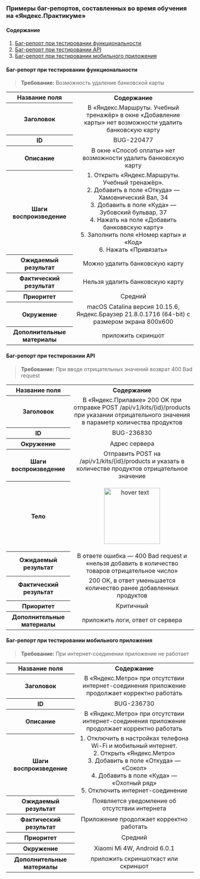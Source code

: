 ### Примеры баг-репортов, составленных во время обучения на  «Яндекс.Практикуме»

#### Содержание
1. [Баг-репорт при тестировании функциональности ](https://github.com/everyrubb/portfolio_QA/tree/main/bug_reports#-баг-репорт-при-тестировании-функциональности-)   
2. [Баг-репорт при тестировании API](https://github.com/everyrubb/portfolio_QA/tree/main/bug_reports#-баг-репорт-при-тестировании-api-)  
3. [Баг-репорт при тестировании мобильного приложения](https://github.com/everyrubb/portfolio_QA/tree/main/bug_reports#-баг-репорт-при-тестировании-мобильного-приложения-)

<h4> Баг-репорт при тестировании функциональности </h4>

> **Требование:** Возможность удаление банковской карты

<table> 
<tr>
	    <th>Название поля</th>
	    <th>Содержание</th>
</tr >
	<tr >
	    <th valign="middle" align="center" rowspan="1"> Заголовок </th>
	    <td valign="middle" align="center">В «Яндекс.Маршруты. Учебный тренажёр» в окне «Добавление карты» нет возможности удалить банковскую карту
    </td>
    <tr >
	    <th valign="middle" align="center" rowspan="1"> ID </th>
	    <td valign="middle" align="center"> BUG-220477 </td>
	    </tr>
    <tr >
	    <th valign="middle" align="center" rowspan="1"> Описание </th>
	    <td valign="middle" align="center"> В окне «Способ оплаты» нет возможности удалить банковскую карту
     </td>
	    </tr>
    <tr >
	    <th valign="middle" align="center" rowspan="1"> Шаги воспроизведение </th>
	    <td valign="middle" align="center"> 1. Открыть «Яндекс.Маршруты. Учебный тренажёр».
                                        <br>
                                            2. Добавить в поле «Откуда» — Хамовнический Вал, 34
                                        <br>
                                            3. Добавить в поле «Куда» — Зубовский бульвар, 37
                                        <br>
                                            4. Нажать на поле «Добавить банковвскую карту» 
                                        <br>
                                            5. Заполнить поля «Номер карты» и «Код»
                                        <br>
                                            6. Нажать «Привязать»
    </td>
    <tr >
	    <th valign="middle" align="center" rowspan="1"> Ожидаемый результат </th>
	    <td valign="middle" align="center"> Можно удалить банковскую карту
    </td>
    <tr >
	    <th valign="middle" align="center" rowspan="1"> Фактический результат </th>
	    <td valign="middle" align="center"> Нельзя удалить банковскую карту
    </td>
    <tr>
	    <th valign="middle" align="center" rowspan="1"> Приоритет </th>
	    <td valign="middle" align="center"> Средний
    </td>
    <tr >
	    <th valign="middle" align="center" rowspan="1"> Окружение </th>
	    <td valign="middle" align="center"> macOS Catalina версия 10.15.6,
                                        <br>
                                            Яндекс.Браузер 21.8.0.1716 (64-bit) с размером экрана 800x600
    </td>
    <tr >
	    <th valign="middle" align="center" rowspan="1"> Дополнительные материалы </th>
	    <td valign="middle" align="center"> приложить скриншот
    </td>
</tr>
</table>

<h4> Баг-репорт при тестировании API </h4>

> **Требование:** При вводе отрицательных значений возврат 400 Bad request

<table> 
<tr>
	    <th>Название поля</th>
	    <th>Содержание</th>
</tr >
	<tr >
	    <th valign="middle" align="center" rowspan="1"> Заголовок </th>
	    <td valign="middle" align="center">В «Яндекс.Прилавке» 200 OK при отправке POST /api/v1/kits/{id}/products при указании отрицательного значения в параметр количества продуктов
        </td>
    <tr >
	    <th valign="middle" align="center" rowspan="1"> ID </th>
	    <td valign="middle" align="center"> BUG-236830 </td>
	    </tr>
    <tr >
	    <th valign="middle" align="center" rowspan="1"> Окружение </th>
	    <td valign="middle" align="center"> Адрес сервера </td>
	    </tr>
    <tr >
	    <th valign="middle" align="center" rowspan="1"> Шаги воспроизведение </th>
	    <td valign="middle" align="center"> Отправить POST на /api/v1/kits/{id}/products и указать в количестве продуктов отрицательное значение
    </td>
    <tr >
	    <th valign="middle" align="center" rowspan="1"> Тело </th>
	    <td> <p align="center"> <img src="https://github.com/everyrubb/portfolio_QA/blob/main/bug_reports/img.png" width="150" title="hover text"></p>
    </td>
    <tr >
	    <th valign="middle" align="center" rowspan="1"> Ожидаемый результат </th>
	    <td valign="middle" align="center"> В ответе ошибка — 400 Bad request и «нельзя добавить в количество товаров отрицательное число»
    </td>
    <tr >
	    <th valign="middle" align="center" rowspan="1"> Фактический результат </th>
	    <td valign="middle" align="center"> 200 ОК, в ответ уменьшается количество ранее добавленных продуктов
    </td>
    <tr>
	    <th valign="middle" align="center" rowspan="1"> Приоритет </th>
	    <td valign="middle" align="center"> Критичный
    </td>
    <tr >
	    <th valign="middle" align="center" rowspan="1"> Дополнительные материалы </th>
	    <td valign="middle" align="center"> приложить логи, ответ от сервера
    </td>


</tr>
</table>

<h4> Баг-репорт при тестировании мобильного приложения </h4>

> **Требование:** При интернет-соединении приложение не работает

<table> 
<tr>
	    <th>Название поля</th>
	    <th>Содержание</th>
</tr >
	<tr >
	    <th valign="middle" align="center" rowspan="1"> Заголовок </th>
	    <td valign="middle" align="center"> В «Яндекс.Метро» при отсутствии интернет-соединения приложение продолжает корректно работать
    </td>
    <tr >
	    <th valign="middle" align="center" rowspan="1"> ID </th>
	    <td valign="middle" align="center"> BUG-236730 </td>
	    </tr>
    <tr >
	    <th valign="middle" align="center" rowspan="1"> Описание </th>
	    <td valign="middle" align="center"> В «Яндекс.Метро» при отсутствии интернет-соединения приложение продолжает корректно работать
     </td>
	    </tr>
    <tr >
	    <th valign="middle" align="center" rowspan="1"> Шаги воспроизведение </th>
	    <td valign="middle" align="center"> 1. Отключить в настройках телефона Wi-Fi и мобильный интернет.
                                        <br>
                                            2. Открыть «Яндекс.Метро»
                                        <br>
                                            3. Добавить в поле «Откуда» — «Сокол»
                                        <br>
                                            4. Добавить в поле «Куда» — «Охотный ряд»
                                        <br>
                                            5. Отключить интернет-соединение
    </td>
    <tr >
	    <th valign="middle" align="center" rowspan="1"> Ожидаемый результат </th>
	    <td valign="middle" align="center"> Появляется уведомление об отсутствии интернета
    </td>
    <tr >
	    <th valign="middle" align="center" rowspan="1"> Фактический результат </th>
	    <td valign="middle" align="center"> Приложение продолжает корректно работать
    </td>
    <tr>
	    <th valign="middle" align="center" rowspan="1"> Приоритет </th>
	    <td valign="middle" align="center"> Средний
    </td>
    <tr >
	    <th valign="middle" align="center" rowspan="1"> Окружение </th>
	    <td valign="middle" align="center"> Хiaomi Mi 4W, Android 6.0.1
    </td>
    <tr >
	    <th valign="middle" align="center" rowspan="1"> Дополнительные материалы </th>
	    <td valign="middle" align="center"> приложить скриншоткаст или скриншот 
    </td>
</tr>
</table>